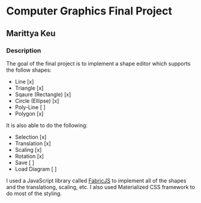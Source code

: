 # Computer Graphics Final Project
## Marittya Keu

### Description
The goal of the final project is to implement a shape editor which supports the follow shapes:
 - Line [x]
 - Triangle [x]
 - Sqaure (Rectangle) [x]
 - Circle (Ellipse) [x]
 - Poly-Line [ ]
 - Polygon [x]
 
It is also able to do the following:
 - Selection [x]
 - Translation [x]
 - Scaling [x]
 - Rotation [x]
 - Save  [ ]
 - Load Diagram [ ]
 
 I used a JavaScript library called [FabricJS](http://fabricjs.com/ "Fabric's Homepage") to implement all of the shapes and the translationg, scaling, etc.
 I also used Materialized CSS framework to do most of the styling.
